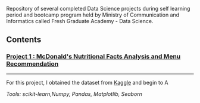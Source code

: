 Repository of several completed Data Science projects during self learning period and bootcamp program held by Ministry of Communication and Informatics called Fresh Graduate Academy - Data Science.

## Contents

### [Project 1 : McDonald's Nutritional Facts Analysis and Menu Recommendation](https://www.kaggle.com/mcdonalds/nutrition-facts)
---
For this project, I obtained the dataset from [Kaggle](https://www.kaggle.com/mcdonalds/nutrition-facts) and begin to A 
      
_Tools: scikit-learn,Numpy, Pandas, Matplotlib, Seaborn_ 
